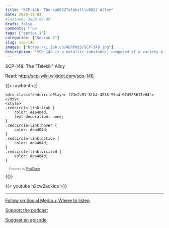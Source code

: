 ```yaml
---
title: "SCP-148: The \u0022Telekill\u0022 Alloy"
date: 2020-12-03
#lastmod: 2020-09-09
draft: false
comments: true
tags: ["series 1"]
categories: ["Season 2"]
slug: scp-148
images: ["https://i.ibb.co/WDRPWz3/SCP-148.jpg"]
description: "SCP-148 is a metallic substance, composed of a variety of known and unknown elements."
---
```


SCP-148: The "Telekill" Alloy

Read: http://scp-wiki.wikidot.com/scp-148

{{< rawhtml >}}
<script async defer onload="redcircleIframe();" src="https://api.podcache.net/embedded-player/sh/63705181-2bd5-4fc1-a869-6f5b27226efa/ep/f73e2c51-8fb4-4233-90a4-07d938613e04"></script>
    <div class="redcirclePlayer-f73e2c51-8fb4-4233-90a4-07d938613e04"></div>
    <style>
    .redcircle-link:link {
        color: #ea404d;
        text-decoration: none;
    }
    .redcircle-link:hover {
        color: #ea404d;
    }
    .redcircle-link:active {
        color: #ea404d;
    }
    .redcircle-link:visited {
        color: #ea404d;
    }
</style>
<p style="margin-top:3px;margin-left:11px;font-family: sans-serif;font-size: 10px; color: gray;">Powered by <a class="redcircle-link" href="https://redcircle.com?utm_source=rc_embedded_player&utm_medium=web&utm_campaign=embedded_v1">RedCircle</a></p>
{{</ rawhtml >}}

{{< youtube h2cw2aokiqs >}}

---

[Follow on Social Media + Where to listen](/links)

[Support the podcast](/support)

[Suggest an episode](/suggest)
